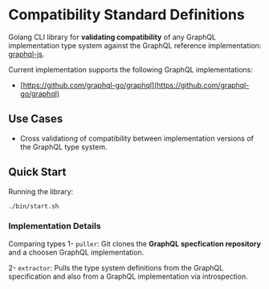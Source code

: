 # Compatibility Standard Definitions

Golang CLI library for **validating compatibility** of any GraphQL implementation type system against the GraphQL reference implementation: [graphql-js](https://github.com/graphql/graphql-js).

Current implementation supports the following GraphQL implementations:
- [https://github.com/graphql-go/graphql](https://github.com/graphql-go/graphql)

## Use Cases

- Cross validationg of compatibility between implementation versions of the GraphQL type system.

## Quick Start

Running the library:

```
./bin/start.sh
```

### Implementation Details
Comparing types
1- `puller`: Git clones the **GraphQL specfication repository** and a choosen GraphQL implementation.

2- `extractor`: Pulls the type system definitions from the GraphQL specification and also from a GraphQL implementation via introspection.

